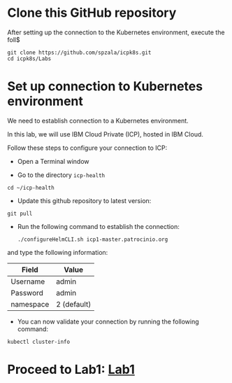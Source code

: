 # Clone this GitHub repository

After setting up the connection to the Kubernetes environment, execute the foll$

```
git clone https://github.com/spzala/icpk8s.git
cd icpk8s/Labs
```

# Set up connection to Kubernetes environment

We need to establish connection to a Kubernetes environment.

In this lab, we will use IBM Cloud Private (ICP), hosted in IBM Cloud.

Follow these steps to configure your connection to ICP:

* Open a Terminal window

* Go to the directory `icp-health`

```
cd ~/icp-health
```

* Update this github repository to latest version:

```
git pull
```

* Run the following command to establish the connection:

  ```
  ./configureHelmCLI.sh icp1-master.patrocinio.org 
  ```

and type the following information:


| Field | Value |
|---|---|
| Username | admin |
| Password | admin |
| namespace | 2 (default) |

* You can now validate your connection by running the following command:

```
kubectl cluster-info
```

# Proceed to Lab1: [Lab1](../Labs/Lab1/README.md)
